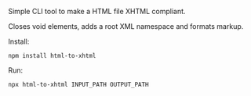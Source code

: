 Simple CLI tool to make a HTML file XHTML compliant.

Closes void elements, adds a root XML namespace and formats markup.

Install:

    npm install html-to-xhtml

Run:

    npx html-to-xhtml INPUT_PATH OUTPUT_PATH
